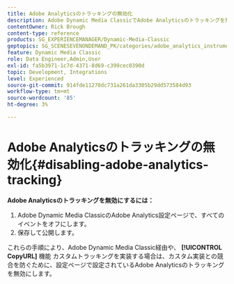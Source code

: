 ```yaml
---
title: Adobe Analyticsのトラッキングの無効化
description: Adobe Dynamic Media ClassicでAdobe Analyticsのトラッキングを無効にする方法を説明します。
contentOwner: Rick Brough
content-type: reference
products: SG_EXPERIENCEMANAGER/Dynamic-Media-Classic
geptopics: SG_SCENESEVENONDEMAND_PK/categories/adobe_analytics_instrumentation_kit
feature: Dynamic Media Classic
role: Data Engineer,Admin,User
exl-id: fa5b3971-1c7d-4371-8d69-c399cec0390d
topic: Development, Integrations
level: Experienced
source-git-commit: 914fde11270dc731a261da3305b29dd573584d93
workflow-type: tm+mt
source-wordcount: '85'
ht-degree: 3%

---
```


# Adobe Analyticsのトラッキングの無効化{#disabling-adobe-analytics-tracking}

**Adobe Analyticsのトラッキングを無効にするには：**

1. Adobe Dynamic Media ClassicのAdobe Analytics設定ページで、すべてのイベントをオフにします。
1. 保存して公開します。

これらの手順により、Adobe Dynamic Media Classic経由や、 **[!UICONTROL CopyURL]** 機能 カスタムトラッキングを実装する場合は、カスタム実装との競合を防ぐために、設定ページで設定されているAdobe Analyticsのトラッキングを無効にします。
